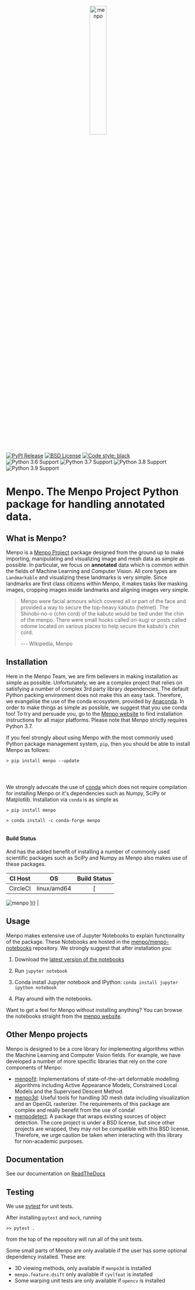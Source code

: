 <p align="center">
  <img src="docs/menpo-logo.png" alt="menpo" width="30%"></center>



  <br><br>
  <a href="https://pypi.python.org/pypi/menpo"><img src="http://img.shields.io/pypi/v/menpo.svg?style=flat" alt="PyPI Release"/></a>
  <a href="https://github.com/menpo/menpo/blob/master/LICENSE.txt"><img src="http://img.shields.io/badge/License-BSD-green.svg" alt="BSD License"/></a>
  <a href="https://github.com/psf/black"><img alt="Code style: black" src="https://img.shields.io/badge/code%20style-black-000000.svg"></a>
  <br>
  <img src="https://img.shields.io/badge/Python-3.6-green.svg" alt="Python 3.6 Support"/>
  <img src="https://img.shields.io/badge/Python-3.7-green.svg" alt="Python 3.7 Support"/>
  <img src="https://img.shields.io/badge/Python-3.8-green.svg" alt="Python 3.8 Support"/>
  <img src="https://img.shields.io/badge/Python-3.9-green.svg" alt="Python 3.9 Support"/>
</p>


Menpo. The Menpo Project Python package for handling annotated data.
====================================================================
What is Menpo?
--------------
Menpo is a [Menpo Project](http://www.menpo.org/) package designed from
the ground up to make importing, manipulating and
visualizing image and mesh data as simple as possible. In particular,
we focus on **annotated** data which is common within the fields of Machine
Learning and Computer Vision. All core types are `Landmarkable` and
visualizing these landmarks is very simple. Since landmarks are first class
citizens within Menpo, it makes tasks like masking images, cropping images
inside landmarks and aligning images very simple.

> Menpo were facial armours which covered all or part of the face and provided
> a way to secure the top-heavy kabuto (helmet). The Shinobi-no-o (chin cord)
> of the kabuto would be tied under the chin of the menpo. There were small
> hooks called ori-kugi or posts called odome located on various places to
> help secure the kabuto's chin cord.
>
> --- Wikipedia, Menpo

Installation
------------
Here in the Menpo Team, we are firm believers in making installation as simple
as possible. Unfortunately, we are a complex project that relies on satisfying
a number of complex 3rd party library dependencies. The default Python packing
environment does not make this an easy task. Therefore, we evangelise the use
of the conda ecosystem, provided by
[Anaconda](https://store.continuum.io/cshop/anaconda/). In order to make things
as simple as possible, we suggest that you use conda too! To try and persuade
you, go to the [Menpo website](http://www.menpo.io/installation/) to find
installation instructions for all major platforms. Please note that Menpo strictly requires Python 3.7.





If you feel strongly about using Menpo with the most commonly used Python
package management system, `pip`, then you should be able to install
Menpo as follows:

```
> pip install menpo --update




```

We strongly advocate the use of [conda](http://conda.pydata.org/docs/) which does
not require compilation for installing Menpo or it's dependencies such as Numpy, 
SciPy or Matplotlib. Installation via `conda` is as simple as

```
> pip install menpo

> conda install -c conda-forge menpo


```

#### Build Status
And has the added benefit of installing a number of commonly used scientific
packages such as SciPy and Numpy as Menpo also makes use of these packages.

|  CI Host |        OS        |                      Build Status                                     |
|:--------:|:----------------:|:---------------------------------------------------------------------:|
| CircleCI | linux/amd64      | [
![menpo](https://circleci.com/gh/menpo/menpo.svg?style=svg)
](<LINK>) |



Usage
-----
Menpo makes extensive use of Jupyter Notebooks to explain functionality of the
package. These Notebooks are hosted in the
[menpo/menpo-notebooks](https://github.com/menpo/menpo-notebooks) repository.
We strongly suggest that after installation you:

  1. Download the [latest version of the notebooks][notebooks_gh]
  2. Run `jupyter notebook`
  3. Conda install Jupyter notebook and IPython: `conda install jupyter ipython notebook`




  4. Play around with the notebooks.

[notebooks_gh]: https://github.com/menpo/menpo-notebooks/releases


Want to get a feel for Menpo without installing anything? You can browse the
notebooks straight from the [menpo website](http://www.menpo.io/notebooks.html).

Other Menpo projects
--------------------
Menpo is designed to be a core library for implementing algorithms within
the Machine Learning and Computer Vision fields. For example, we have developed
a number of more specific libraries that rely on the core components of Menpo:

  - [menpofit][mf_gh]: Implementations of state-of-the-art deformable modelling
    algorithms including Active Appearance Models, Constrained Local Models
    and the Supervised Descent Method.
  - [menpo3d][m3d_gh]: Useful tools for handling 3D mesh data including
    visualization and an OpenGL rasterizer. The requirements of this package
    are complex and really benefit from the use of conda!
  - [menpodetect][md_gh]: A package that wraps existing sources of object
    detection. The core project is under a BSD license, but since other projects
    are wrapped, they may not be compatible with this BSD license. Therefore,
    we urge caution be taken when interacting with this library for
    non-academic purposes.

[mf_gh]: https://github.com/menpo/menpofit
[m3d_gh]: https://github.com/menpo/menpo3d
[md_gh]: https://github.com/menpo/menpodetect

Documentation
-------------
See our documentation on [ReadTheDocs](http://menpo.readthedocs.org)

Testing
-------
We use [pytest](http://pytest.org/en/latest/) for unit tests.


After installing `pytest` and `mock`, running





    >> pytest .

from the top of the repository will run all of the unit tests.

Some small parts of Menpo are only available if the user has some optional
dependency installed. These are:

- 3D viewing methods, only available if `menpo3d` is installed
- `menpo.feature.dsift` only available if `cyvlfeat` is installed
- Some warping unit tests are only available if `opencv` is installed
